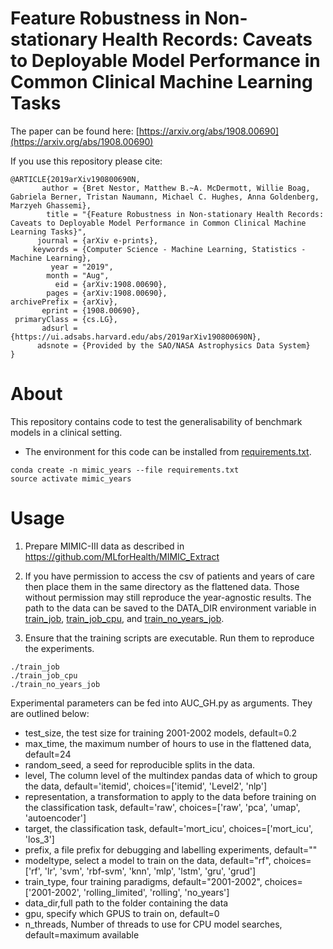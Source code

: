 # Feature Robustness in Non-stationary Health Records: Caveats to Deployable Model Performance in Common Clinical Machine Learning Tasks

The paper can be found here: [https://arxiv.org/abs/1908.00690](https://arxiv.org/abs/1908.00690)

If you use this repository please cite:
```
@ARTICLE{2019arXiv190800690N,
       author = {Bret Nestor, Matthew B.~A. McDermott, Willie Boag, Gabriela Berner, Tristan Naumann, Michael C. Hughes, Anna Goldenberg, Marzyeh Ghassemi},
        title = "{Feature Robustness in Non-stationary Health Records: Caveats to Deployable Model Performance in Common Clinical Machine Learning Tasks}",
      journal = {arXiv e-prints},
     keywords = {Computer Science - Machine Learning, Statistics - Machine Learning},
         year = "2019",
        month = "Aug",
          eid = {arXiv:1908.00690},
        pages = {arXiv:1908.00690},
archivePrefix = {arXiv},
       eprint = {1908.00690},
 primaryClass = {cs.LG},
       adsurl = {https://ui.adsabs.harvard.edu/abs/2019arXiv190800690N},
      adsnote = {Provided by the SAO/NASA Astrophysics Data System}
}
```

# About
This repository contains code to test the generalisability of benchmark models in a clinical setting.

- The environment for this code can be installed from [requirements.txt](requirements.txt).
```
conda create -n mimic_years --file requirements.txt
source activate mimic_years
```

# Usage

1) Prepare MIMIC-III data as described in https://github.com/MLforHealth/MIMIC_Extract

2) If you have permission to access the csv of patients and years of care then place them in the same directory as the flattened data. Those without permission may still reproduce the year-agnostic results. The path to the data can be saved to the DATA_DIR environment variable in [train_job](utils/train_job), [train_job_cpu](utils/train_job_cpu), and [train_no_years_job](utils/train_no_years_job).

3) Ensure that the training scripts are executable. Run them to reproduce the experiments.
```
./train_job
./train_job_cpu
./train_no_years_job
```

Experimental parameters can be fed into AUC_GH.py as arguments. They are outlined below:
* test_size, the test size for training 2001-2002 models, default=0.2
* max_time, the maximum number of hours to use in the flattened data, default=24
* random_seed, a seed for reproducible splits in the data.
* level, The column level of the multindex pandas data of which to group the data, default='itemid', choices=['itemid', 'Level2', 'nlp']
* representation, a transformation to apply to the data before training on the classification task, default='raw', choices=['raw', 'pca', 'umap', 'autoencoder']
* target, the classification task,  default='mort_icu', choices=['mort_icu', 'los_3']
* prefix, a file prefix for debugging and labelling experiments, default=""
* modeltype, select a model to train on the data, default="rf", choices=['rf', 'lr', 'svm', 'rbf-svm', 'knn', 'mlp', 'lstm', 'gru', 'grud']
* train_type, four training paradigms, default="2001-2002", choices=['2001-2002', 'rolling_limited', 'rolling', 'no_years']
* data_dir,full path to the folder containing the data
* gpu, specify which GPUS to train on, default=0
* n_threads, Number of threads to use for CPU model searches, default=maximum available
